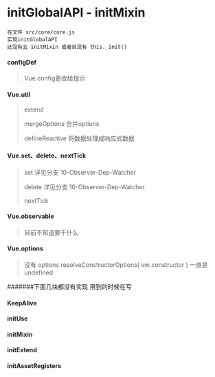 # initGlobalAPI - initMixin

    在文件 src/core/core.js
    实现initGlobalAPI
    还没有去 initMixin 或者说没有 this._init()

#### configDef
>Vue.config更改给提示
#### Vue.util
>extend
> 
>mergeOptions 合并options
> 
>defineReactive 将数据处理成响应式数据
#### Vue.set、delete、nextTick
>set 详见分支 10-Observer-Dep-Watcher
> 
> delete 详见分支 10-Observer-Dep-Watcher
> 
> nextTick
#### Vue.observable
> 目前不知道要干什么
#### Vue.options
> 没有 options resolveConstructorOptions( vm.constructor ) 一直是undefined


#######下面几块都没有实现 用到的时候在写
#### KeepAlive
#### initUse
#### initMixin
#### initExtend
#### initAssetRegisters
